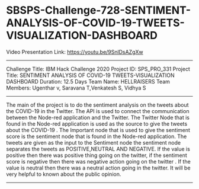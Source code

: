 # SBSPS-Challenge-728-SENTIMENT-ANALYSIS-OF-COVID-19-TWEETS-VISUALIZATION-DASHBOARD
Video Presentation Link:  https://youtu.be/9SnlDsAZgXw


_______________________________________________________________________________________________________________________________________
Challenge Title:  IBM Hack Challenge 2020
Project ID:       SPS_PRO_331
Project Title:    SENTIMENT ANALYSIS OF COVID-19 TWEETS-VISUALIZATION DASHBOARD
Duration:         12.5 Days
Team Name:        HELLRAISERS
Team Members:     Ugenthar v, Saravana T,Venkatesh S, Vidhya S
______________________________________________________________________________________________________________________________________________________________________

The main of the project is to do the sentiment analysis on the tweets about the COVID-19 in the Twitter.
The API is used to connect the communication between the Node-red application and the Twitter.
The Twitter Node that is found in the Node-red application is used as the source to give the tweets about the COVID-19 .
The Important node that is used to give the sentiment score is the sentiment node that is found in the Node-red application.
The tweets are given as the input to the Sentiment node the sentiment node separates the tweets as POSITIVE,NEUTRAL AND NEGATIVE.
If the value is positive then there was positive thing going on the twitter, if the sentiment score is negative then there was negative action going on the twitter .
If the value is neutral then there was a neutral action going in the twitter.
It will be very helpful to known about the public opinion.
______________________________________________________________________________________________________________________________________________________________________
